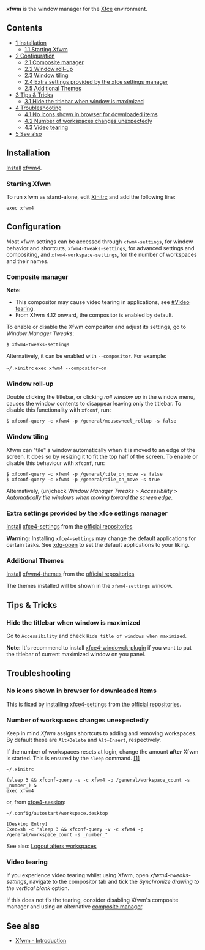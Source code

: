 **xfwm** is the window manager for the [Xfce](/index.php/Xfce "Xfce") environment.

## Contents

*   [1 Installation](#Installation)
    *   [1.1 Starting Xfwm](#Starting_Xfwm)
*   [2 Configuration](#Configuration)
    *   [2.1 Composite manager](#Composite_manager)
    *   [2.2 Window roll-up](#Window_roll-up)
    *   [2.3 Window tiling](#Window_tiling)
    *   [2.4 Extra settings provided by the xfce settings manager](#Extra_settings_provided_by_the_xfce_settings_manager)
    *   [2.5 Additional Themes](#Additional_Themes)
*   [3 Tips & Tricks](#Tips_.26_Tricks)
    *   [3.1 Hide the titlebar when window is maximized](#Hide_the_titlebar_when_window_is_maximized)
*   [4 Troubleshooting](#Troubleshooting)
    *   [4.1 No icons shown in browser for downloaded items](#No_icons_shown_in_browser_for_downloaded_items)
    *   [4.2 Number of workspaces changes unexpectedly](#Number_of_workspaces_changes_unexpectedly)
    *   [4.3 Video tearing](#Video_tearing)
*   [5 See also](#See_also)

## Installation

[Install](/index.php/Install "Install") [xfwm4](https://www.archlinux.org/packages/?name=xfwm4).

### Starting Xfwm

To run xfwm as stand-alone, edit [Xinitrc](/index.php/Xinitrc "Xinitrc") and add the following line:

```
exec xfwm4

```

## Configuration

Most xfwm settings can be accessed through `xfwm4-settings`, for window behavior and shortcuts, `xfwm4-tweaks-settings`, for advanced settings and compositing, and `xfwm4-workspace-settings`, for the number of workspaces and their names.

### Composite manager

**Note:**

*   This compositor may cause video tearing in applications, see [#Video tearing](#Video_tearing).
*   From Xfwm 4.12 onward, the compositor is enabled by default.

To enable or disable the Xfwm compositor and adjust its settings, go to _Window Manager Tweaks_:

```
$ xfwm4-tweaks-settings

```

Alternatively, it can be enabled with `--compositor`. For example:

 `~/.xinitrc`  `exec xfwm4 --compositor=on` 

### Window roll-up

Double clicking the titlebar, or clicking _roll window up_ in the window menu, causes the window contents to disappear leaving only the titlebar. To disable this functionality with `xfconf`, run:

```
$ xfconf-query -c xfwm4 -p /general/mousewheel_rollup -s false

```

### Window tiling

Xfwm can "tile" a window automatically when it is moved to an edge of the screen. It does so by resizing it to fit the top half of the screen. To enable or disable this behaviour with `xfconf`, run:

```
$ xfconf-query -c xfwm4 -p /general/tile_on_move -s false
$ xfconf-query -c xfwm4 -p /general/tile_on_move -s true

```

Alternatively, (un)check _Window Manager Tweaks_ > _Accessibility_ > _Automatically tile windows when moving toward the screen edge_.

### Extra settings provided by the xfce settings manager

[Install](/index.php/Install "Install") [xfce4-settings](https://www.archlinux.org/packages/?name=xfce4-settings) from the [official repositories](/index.php/Official_repositories "Official repositories")

**Warning:** Installing `xfce4-settings` may change the default applications for certain tasks. See [xdg-open](/index.php/Xdg-open "Xdg-open") to set the default applications to your liking.

### Additional Themes

[Install](/index.php/Install "Install") [xfwm4-themes](https://www.archlinux.org/packages/?name=xfwm4-themes) from the [official repositories](/index.php/Official_repositories "Official repositories")

The themes installed will be shown in the `xfwm4-settings` window.

## Tips & Tricks

### Hide the titlebar when window is maximized

Go to `Accessibility` and check `Hide title of windows when maximized`.

**Note:** It's recommend to install [xfce4-windowck-plugin](https://aur.archlinux.org/packages/xfce4-windowck-plugin/) if you want to put the titlebar of current maximized window on you panel.

## Troubleshooting

### No icons shown in browser for downloaded items

This is fixed by [installing](/index.php/Installing "Installing") [xfce4-settings](https://www.archlinux.org/packages/?name=xfce4-settings) from the [official repositories](/index.php/Official_repositories "Official repositories").

### Number of workspaces changes unexpectedly

Keep in mind _Xfwm_ assigns shortcuts to adding and removing workspaces. By default these are `Alt+Delete` and `Alt+Insert`, respectively.

If the number of workspaces resets at login, change the amount **after** Xfwm is started. This is ensured by the `sleep` command. [[1]](https://bugs.launchpad.net/ubuntu/+source/xfwm4/+bug/787934)

 `~/.xinitrc` 

```
(sleep 3 && xfconf-query -v -c xfwm4 -p /general/workspace_count -s _number_) &
exec xfwm4

```

or, from [xfce4-session](https://www.archlinux.org/packages/?name=xfce4-session):

 `~/.config/autostart/workspace.desktop` 

```
[Desktop Entry]
Exec=sh -c "sleep 3 && xfconf-query -v -c xfwm4 -p /general/workspace_count -s _number_"
```

See also: [Logout alters workspaces](http://forum.xfce.org/viewtopic.php?id=6056)

### Video tearing

If you experience video tearing whilst using Xfwm, open _xfwm4-tweaks-settings_, navigate to the compositor tab and tick the _Synchronize drawing to the vertical blank_ option.

If this does not fix the tearing, consider disabling Xfwm's composite manager and using an alternative [composite manager](/index.php/Composite_manager "Composite manager").

## See also

*   [Xfwm - Introduction](http://docs.xfce.org/xfce/xfwm4/introduction)